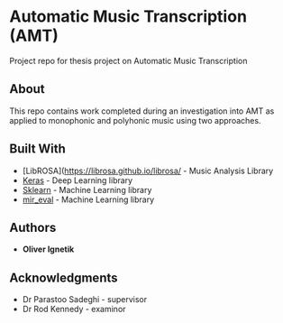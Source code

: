 # Automatic Music Transcription (AMT)

Project repo for thesis project on Automatic Music Transcription

## About

This repo contains work completed during an investigation into AMT
as applied to monophonic and polyhonic music using two approaches.

## Built With

- [LibROSA](https://librosa.github.io/librosa/ - Music Analysis Library
- [Keras](https://keras.io/) - Deep Learning library
- [Sklearn](https://scikit-learn.org/) - Machine Learning library
- [mir_eval](https://pypi.org/project/mir_eval/) - Machine Learning library

## Authors

- **Oliver Ignetik**

## Acknowledgments

- Dr Parastoo Sadeghi - supervisor
- Dr Rod Kennedy - examinor
